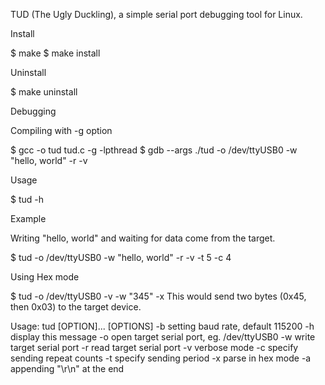 TUD (The Ugly Duckling), a simple serial port debugging tool for Linux.

Install

 $ make
 $ make install

Uninstall

 $ make uninstall

Debugging

Compiling with -g option

  $ gcc -o tud tud.c -g -lpthread
  $ gdb --args ./tud -o /dev/ttyUSB0 -w "hello, world" -r -v

Usage

 $ tud -h

Example

 Writing "hello, world" and waiting for data come from the target.

  $ tud -o /dev/ttyUSB0 -w "hello, world" -r -v -t 5 -c 4

 Using Hex mode

  $ tud -o /dev/ttyUSB0 -v -w "345" -x
  This would send two bytes (0x45, then 0x03) to the target device.

Usage: tud [OPTION]...
[OPTIONS]
  -b	setting baud rate, default 115200
  -h	display this message
  -o	open target serial port, eg. /dev/ttyUSB0
  -w	write target serial port
  -r	read target serial port
  -v	verbose mode
  -c	specify sending repeat counts
  -t	specify sending period
  -x	parse in hex mode
  -a	appending "\r\n" at the end
